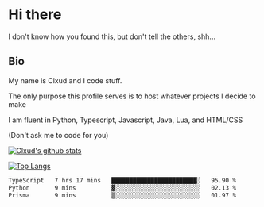 

# Hi there
I don't know how you found this, but don't tell the others, shh...

## Bio
My name is Clxud and I code stuff.

The only purpose this profile serves is to host whatever projects I decide to make

I am fluent in Python, Typescript, Javascript, Java, Lua, and HTML/CSS



(Don't ask me to code for you)

[![Clxud's github stats](https://github-readme-stats.vercel.app/api?username=cloudwithax&count_private=true&theme=dark&show_icons=true)](https://github.com/anuraghazra/github-readme-stats) 

[![Top Langs](https://github-readme-stats.vercel.app/api/top-langs/?username=cloudwithax&theme=dark)](https://github.com/anuraghazra/github-readme-stats)

<!--START_SECTION:waka-->

```txt
TypeScript   7 hrs 17 mins   ████████████████████████░   95.90 %
Python       9 mins          ▓░░░░░░░░░░░░░░░░░░░░░░░░   02.13 %
Prisma       9 mins          ▒░░░░░░░░░░░░░░░░░░░░░░░░   01.97 %
```

<!--END_SECTION:waka-->







